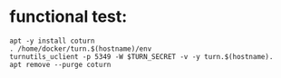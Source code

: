 # functional test:
```
apt -y install coturn
. /home/docker/turn.$(hostname)/env
turnutils_uclient -p 5349 -W $TURN_SECRET -v -y turn.$(hostname).
apt remove --purge coturn
```
